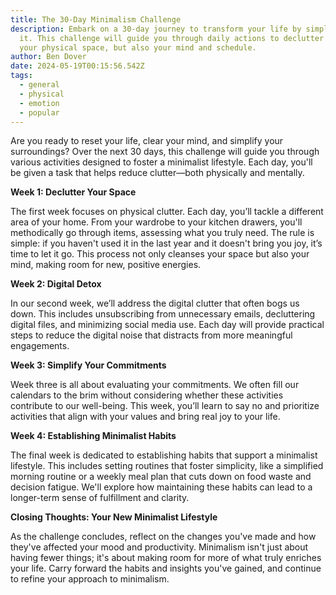 ```yaml
---
title: The 30-Day Minimalism Challenge
description: Embark on a 30-day journey to transform your life by simplifying
  it. This challenge will guide you through daily actions to declutter not just
  your physical space, but also your mind and schedule.
author: Ben Dover
date: 2024-05-19T00:15:56.542Z
tags:
  - general
  - physical
  - emotion
  - popular
---
```

Are you ready to reset your life, clear your mind, and simplify your surroundings? Over the next 30 days, this challenge will guide you through various activities designed to foster a minimalist lifestyle. Each day, you'll be given a task that helps reduce clutter—both physically and mentally.

**Week 1: Declutter Your Space**

The first week focuses on physical clutter. Each day, you’ll tackle a different area of your home. From your wardrobe to your kitchen drawers, you'll methodically go through items, assessing what you truly need. The rule is simple: if you haven't used it in the last year and it doesn't bring you joy, it’s time to let it go. This process not only cleanses your space but also your mind, making room for new, positive energies.

**Week 2: Digital Detox**

In our second week, we’ll address the digital clutter that often bogs us down. This includes unsubscribing from unnecessary emails, decluttering digital files, and minimizing social media use. Each day will provide practical steps to reduce the digital noise that distracts from more meaningful engagements.

**Week 3: Simplify Your Commitments**

Week three is all about evaluating your commitments. We often fill our calendars to the brim without considering whether these activities contribute to our well-being. This week, you’ll learn to say no and prioritize activities that align with your values and bring real joy to your life.

**Week 4: Establishing Minimalist Habits**

The final week is dedicated to establishing habits that support a minimalist lifestyle. This includes setting routines that foster simplicity, like a simplified morning routine or a weekly meal plan that cuts down on food waste and decision fatigue. We'll explore how maintaining these habits can lead to a longer-term sense of fulfillment and clarity.

**Closing Thoughts: Your New Minimalist Lifestyle**

As the challenge concludes, reflect on the changes you've made and how they've affected your mood and productivity. Minimalism isn't just about having fewer things; it's about making room for more of what truly enriches your life. Carry forward the habits and insights you've gained, and continue to refine your approach to minimalism.